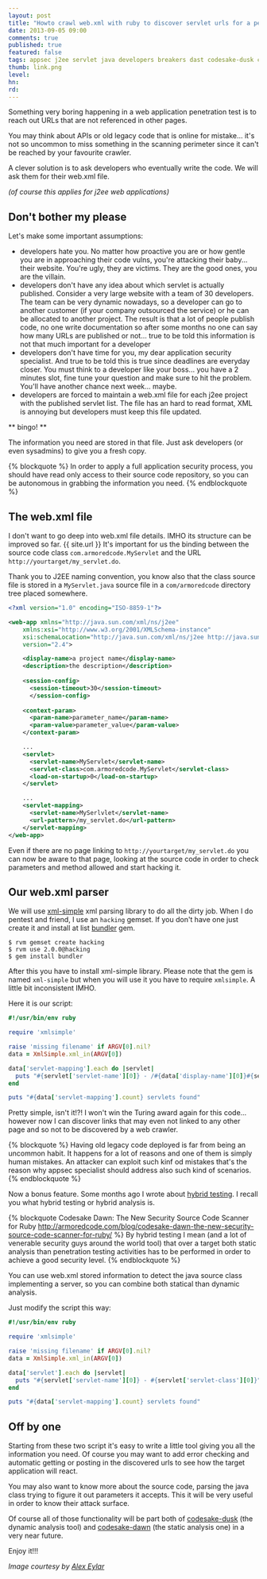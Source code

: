 ```yaml
---
layout: post
title: "Howto crawl web.xml with ruby to discover servlet urls for a pentest"
date: 2013-09-05 09:00
comments: true
published: true
featured: false
tags: appsec j2ee servlet java developers breakers dast codesake-dusk codesake-dawn web.xml tomcat weblogic websphere h4f pentest-with-ruby
thumb: link.png
level:
hn: 
rd: 
---
```


Something very boring happening in a web application penetration test is to
reach out URLs that are not referenced in other pages.

You may think about APIs or old legacy code that is online for mistake... it's
not so uncommon to miss something in the scanning perimeter since it can't be
reached by your favourite crawler.

A clever solution is to ask developers who eventually write the code. We will
ask them for their web.xml file.

_(of course this applies for j2ee web applications)_

<!-- more -->

## Don't bother my please

Let's make some important assumptions:

* developers hate you. No matter how proactive you are or how gentle you are in
  approaching their code vulns, you're attacking their baby... their website.
  You're ugly, they are victims. They are the good ones, you are the villain.
* developers don't have any idea about which servlet is actually published.
  Consider a very large website with a team of 30 developers. The team can be
  very dynamic nowadays, so a developer can go to another customer (if your
  company outsourced the service) or he can be allocated to another project. The
  result is that a lot of people publish code, no one write documentation so
  after some months no one can say how many URLs are published or not... true to
  be told this information is not that much important for a developer
* developers don't have time for you, my dear application security specialist.
  And true to be told this is true since deadlines are everyday closer. You
  must think to a developer like your boss... you have a 2 minutes slot, fine
  tune your question and make sure to hit the problem. You'll have another chance
  next week... maybe.
* developers are forced to maintain a web.xml file for each j2ee project with
  the published servlet list. The file has an hard to read format, XML is
  annoying but developers must keep this file updated.

** bingo! **

The information you need are stored in that file. Just ask developers (or even
sysadmins) to give you a fresh copy.

{% blockquote %}
In order to apply a full application security process, you should have read
only access to their source code repository, so you can be autonomous in
grabbing the information you need.
{% endblockquote %}

## The web.xml file

I don't want to go deep into web.xml file details. IMHO its structure can be
improved so far. 
{{ site.url }}
It's important for us the binding between the source code class ```com.armoredcode.MyServlet``` and the URL ```http://yourtarget/my_servlet.do```.

Thank you to J2EE naming convention, you know also that the class source file
is stored in a ```MyServlet.java``` source file in a ```com/armoredcode```
directory tree placed somewhere.

``` xml a typical web.xml file
<?xml version="1.0" encoding="ISO-8859-1"?>

<web-app xmlns="http://java.sun.com/xml/ns/j2ee"
    xmlns:xsi="http://www.w3.org/2001/XMLSchema-instance"
    xsi:schemaLocation="http://java.sun.com/xml/ns/j2ee http://java.sun.com/xml/ns/j2ee/web-app_2_4.xsd"
    version="2.4">

    <display-name>a project name</display-name>
    <description>the description</description>
    
    <session-config>
      <session-timeout>30</session-timeout>
	  </session-config>
	
    <context-param>
      <param-name>parameter_name</param-name>
      <param-value>parameter_value</param-value>
    </context-param>

    ...
    <servlet>
      <servlet-name>MyServlet</servlet-name>
      <servlet-class>com.armoredcode.MyServlet</servlet-class>
      <load-on-startup>0</load-on-startup>
    </servlet>

    ...
    <servlet-mapping>
      <servlet-name>MySerlvlet</servlet-name>
      <url-pattern>/my_servlet.do</url-pattern>
    </servlet-mapping>
</web-app>
```
Even if there are no page linking to ```http://yourtarget/my_servlet.do``` you
can now be aware to that page, looking at the source code in order to check
parameters and method allowed and start hacking it.

## Our web.xml parser

We will use [xml-simple](http://xml-simple.rubyforge.org) xml parsing library
to do all the dirty job.
When I do pentest and friend, I use an ```hacking``` gemset. If you don't have
one just create it and install at list
[bundler](http://rubygems.org/gems/bundler) gem.

``` 
$ rvm gemset create hacking
$ rvm use 2.0.0@hacking 
$ gem install bundler
```

After this you have to install xml-simple library. Please note that the gem is
named ```xml-simple``` but when you will use it you have to require ```xmlsimple```. 
A little bit inconsistent IMHO.

Here it is our script:
``` ruby parsing web.xml to obtain urls associated to servlets
#!/usr/bin/env ruby

require 'xmlsimple'

raise 'missing filename' if ARGV[0].nil?
data = XmlSimple.xml_in(ARGV[0])

data['servlet-mapping'].each do |servlet|
  puts "#{servlet['servlet-name'][0]} - /#{data['display-name'][0]}#{servlet['url-pattern'][0]}" 
end

puts "#{data['servlet-mapping'].count} servlets found"
```  

Pretty simple, isn't it!?! I won't win the Turing award again for this code...
however now I can discover links that may even not linked to any other page and
so not to be discovered by a web crawler.

{% blockquote %}
Having old legacy code deployed is far from being an uncommon habit. It happens
for a lot of reasons and one of them is simply human mistakes. An attacker can
exploit such kinf od mistakes that's the reason why appsec specialist should
address also such kind of scenarios.
{% endblockquote %}

Now a bonus feature. Some months ago I wrote about [hybrid testing](http://armoredcode.com/blog/codesake-dawn-the-new-security-source-code-scanner-for-ruby/).
I recall you what hybrid testing or hybrid analysis is.

{% blockquote Codesake Dawn: The New Security Source Code Scanner for Ruby http://armoredcode.com/blog/codesake-dawn-the-new-security-source-code-scanner-for-ruby/ %}
By hybrid testing I mean (and a lot of venerable security
guys around the world tool) that over a target both static analysis than
penetration testing activities has to be performed in order to achieve a good
security level.
{% endblockquote %}

You can use web.xml stored information to detect the java source class
implementing a server, so you can combine both statical than dynamic analysis.

Just modify the script this way:
``` ruby parsing web.xml to obtain source code classes implementing servlets
#!/usr/bin/env ruby

require 'xmlsimple'

raise 'missing filename' if ARGV[0].nil?
data = XmlSimple.xml_in(ARGV[0])

data['servlet'].each do |servlet|
  puts "#{servlet['servlet-name'][0]} - #{servlet['servlet-class'][0]}" 
end

puts "#{data['servlet-mapping'].count} servlets found"
``` 

## Off by one
Starting from these two script it's easy to write a little tool giving you all
the information you need. Of course you may want to add error checking and
automatic getting or posting in the discovered urls to see how the target
application will react.

You may also want to know more about the source code, parsing the java class
trying to figure it out parameters it accepts. This it will be very useful in
order to know their attack surface.

Of course all of those functionality will be part both of 
[codesake-dusk](https://github.com/codesake/codesake-dusk) (the dynamic analysis
tool) and [codesake-dawn](https://github.com/codesake/codesake-dawn) (the
static analysis one) in a very near future.

Enjoy it!!!


_Image courtesy by [Alex Eylar](http://www.flickr.com/photos/hoyvinmayvin/)_
